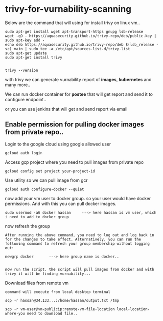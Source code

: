 # trivy-for-vurnability-scanning

Below are the command that will using for install trivy on linux vm..


    sudo apt-get install wget apt-transport-https gnupg lsb-release
    wget -qO - https://aquasecurity.github.io/trivy-repo/deb/public.key | sudo apt-key add -
    echo deb https://aquasecurity.github.io/trivy-repo/deb $(lsb_release -sc) main | sudo tee -a /etc/apt/sources.list.d/trivy.list
    sudo apt-get update
    sudo apt-get install trivy


    trivy --version

with trivy we can generate vurnability report of **images**, **kubernetes** and many more..

We can run docker container for **postee** that will get report and send it to configure endpoint.. 

or you can use jenkins that will get and send report via email 


## Enable permission for pulling docker images from private repo..

Login to the google cloud using google allowed user 

    gcloud auth login

Access gcp project where you need to pull images from private repo

    gcloud config set project your-project-id

Use utility so we can pull image from gcr 

    gcloud auth configure-docker --quiet

now add your vm user to docker group. so your user would have docker permissions. And with this you can pull docker images.

    sudo usermod -aG docker hassan     ---> here hassan is vm user, which i need to add to docker group

now refresh the group

    After running the above command, you need to log out and log back in for the changes to take effect. Alternatively, you can run the following command to refresh your group membership without logging out:

    newgrp docker       ---> here group name is docker..


    now run the script. the script will pull images from docker and with trivy it will be finding vurnability...

Download files from remote vm

    command will execute from local desktop terminal
    
    scp -r hassan@34.133...:/home/hassan/output.txt /tmp

    scp -r vm-user@vm-publicip:remote-vm-file-location local-location-where-you need to download file..



    
